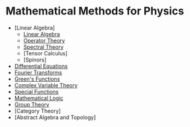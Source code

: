 # Mathematical Methods for Physics


- [Linear Algebra]
    - [Linear Algebra](./linear_algebra.html)
    - [Operator Theory](./operator.html)
    - [Spectral Theory](./Spectral.html)
    - [Tensor Calculus]
    - [Spinors]
- [Differential Equations](./de.html)
- [Fourier Transforms](./ft.html)
- [Green's Functions](./gf.html)
- [Complex Variable Theory](./Complex%20Variable%20Theory.html)
- [Special Functions](./special_functions.html)
- [Mathematical Logic](/P/logic.html)
- [Group Theory](./group.html)
- [Category Theory]
- [Abstract Algebra and Topology]